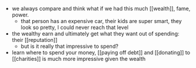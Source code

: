 - we always compare and think what if we had this much [[wealth]], fame, power.
	- that person has an expensive car, their kids are super smart, they look so pretty, I could never reach that level
- the wealthy earn and ultimately get what they want out of spending: their [[reputation]]
	- but is it really that impressive to spend?
- learn where to spend your money, [[paying off debt]] and [[donating]] to [[charities]] is much more impressive given the wealth